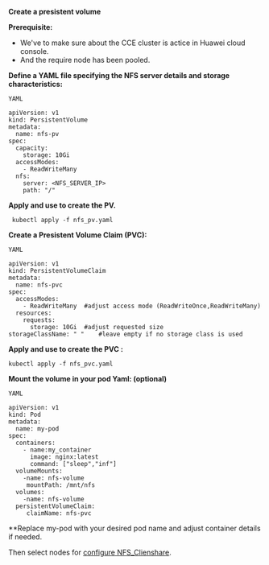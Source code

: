 **Create a presistent volume**

**Prerequisite:**

* We've to make sure about the CCE cluster is actice in Huawei cloud console.
* And the require node has been pooled.


**Define a YAML file specifying the NFS server details and storage characteristics:**

`YAML`

```
apiVersion: v1
kind: PersistentVolume
metadata:
  name: nfs-pv
spec:
  capacity:
    storage: 10Gi
  accessModes:
    - ReadWriteMany
  nfs:
    server: <NFS_SERVER_IP>
    path: "/"
```

**Apply and use to create the PV.**

```
 kubectl apply -f nfs_pv.yaml
```

 **Create a Presistent Volume Claim (PVC):**

`YAML`

```
apiVersion: v1
kind: PersistentVolumeClaim
metadata:
  name: nfs-pvc
spec:
  accessModes:
    - ReadWriteMany  #adjust access mode (ReadWriteOnce,ReadWriteMany)
  resources:
    requests:
      storage: 10Gi  #adjust requested size
storageClassName: " "    #leave empty if no storage class is used
```


**Apply and use to create the PVC :**

```
kubectl apply -f nfs_pvc.yaml
```

**Mount the volume in your pod Yaml: (optional)**

`YAML`

```
apiVersion: v1
kind: Pod
metadata:
  name: my-pod
spec:
  containers:
    - name:my_container  
      image: nginx:latest   
      command: ["sleep","inf"]
  volumeMounts:
    -name: nfs-volume
     mountPath: /mnt/nfs
  volumes:
    -name: nfs-volume
  persistentVolumeClaim:  
     claimName: nfs-pvc
```

  
**Replace my-pod with your desired pod name and adjust container details if needed.

  Then select nodes for [configure NFS_Clienshare](https://github.com/ahbadhon097/-NFS-Server-Provider-Huawei-Cloud/blob/main/NFS_client_confuguration.md). 
